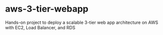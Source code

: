 # aws-3-tier-webapp
Hands-on project to deploy a scalable 3-tier web app architecture on AWS with EC2, Load Balancer, and RDS
